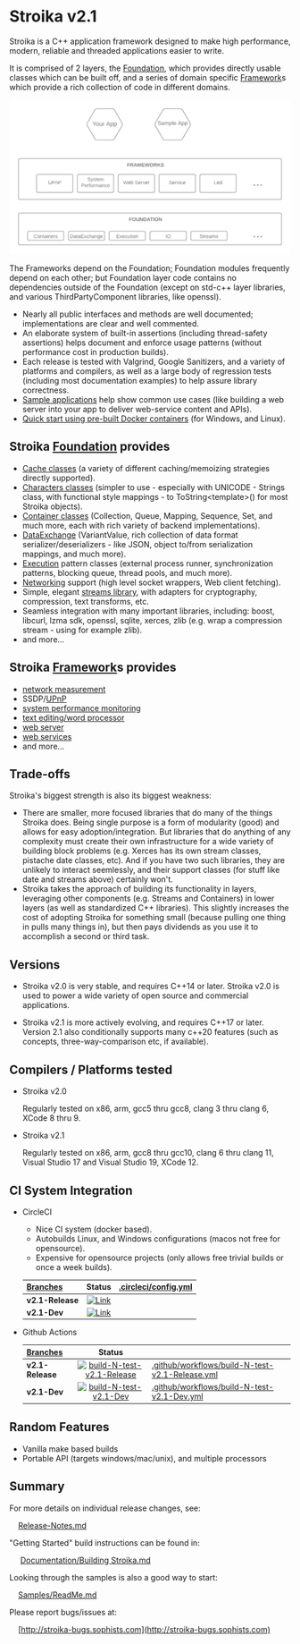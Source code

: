 ﻿# Stroika v2.1

Stroika is a C++ application framework designed to make high performance,
modern, reliable and threaded applications easier to write.

It is comprised of 2 layers, the [Foundation](Library/Sources/Stroika/Foundation/ReadMe.md), which provides directly usable classes which can be built off, and a series of domain specific [Framework](Library/Sources/Stroika/Frameworks/ReadMe.md)s which provide a rich collection of code in different domains.

![alt text](Documentation/Images/AppLayersBlockDiagram.png "Title")

The Frameworks depend on the Foundation; Foundation modules frequently depend on each other; but Foundation layer code contains no dependencies outside of the Foundation (except on std-c++ layer libraries, and various ThirdPartyComponent libraries, like openssl).

- Nearly all public interfaces and methods are well documented; implementations are clear and well commented.
- An elaborate system of built-in assertions (including thread-safety assertions) helps document and enforce usage patterns (without performance cost in production builds).
- Each release is tested with Valgrind, Google Sanitizers, and a variety of platforms and compilers, as well as a large body of regression tests (including most documentation examples) to help assure library correctness.
- [Sample applications](Samples/ReadMe.md) help show common use cases (like building a web server into your app to deliver web-service content and APIs).
- [Quick start using pre-built Docker containers](/Documentation/Building%20Stroika.md#build-with-docker) (for Windows, and Linux).

## Stroika [Foundation](Library/Sources/Stroika/Foundation/ReadMe.md) provides

- [Cache classes](Library/Sources/Stroika/Foundation/Cache/ReadMe.md) (a variety of different caching/memoizing strategies directly supported).
- [Characters classes](Library/Sources/Stroika/Foundation/Characters/ReadMe.md) (simpler to use - especially with UNICODE - Strings class, with functional style mappings - to ToString\<template\>() for most Stroika objects).
- [Container classes](Library/Sources/Stroika/Foundation/Containers/ReadMe.md) (Collection, Queue, Mapping, Sequence, Set, and much more, each with rich variety of backend implementations).
- [DataExchange](Library/Sources/Stroika/Foundation/DataExchange/ReadMe.md) (VariantValue, rich collection of data format serializer/deserializers - like JSON, object to/from serialization mappings, and much more).
- [Execution](Library/Sources/Stroika/Foundation/Execution/ReadMe.md) pattern classes (external process runner, synchronization patterns, blocking queue, thread pools, and much more).
- [Networking](Library/Sources/Stroika/Foundation/IO/Network/ReadMe.md) support (high level socket wrappers, Web client fetching).
- Simple, elegant [streams library](Library/Sources/Stroika/Foundation/Streams/ReadMe.md), with adapters for cryptography, compression, text transforms, etc.
- Seamless integration with many important libraries, including: boost, libcurl, lzma sdk, openssl, sqlite, xerces, zlib (e.g. wrap a compression stream - using for example zlib).
- and more...

## Stroika [Framework](Library/Sources/Stroika/Frameworks/ReadMe.md)s provides

- [network measurement](Library/Sources/Stroika/Frameworks/NetworkMonitor/ReadMe.md)
- SSDP/[UPnP](Library/Sources/Stroika/Frameworks/UPnP/ReadMe.md)
- [system performance monitoring](Library/Sources/Stroika/Frameworks/SystemPerformance/ReadMe.md)
- [text editing/word processor](Library/Sources/Stroika/Frameworks/Led/ReadMe.md)
- [web server](Library/Sources/Stroika/Frameworks/WebServer/ReadMe.md)
- [web services](Library/Sources/Stroika/Frameworks/WebService/ReadMe.md)
- and more...

## Trade-offs

Stroika's biggest strength is also its biggest weakness:

- There are smaller, more focused libraries that do many of the things Stroika does. Being single purpose is a form of modularity (good) and allows for easy adoption/integration. But libraries that do anything of any complexity must create their own infrastructure for a wide variety of building block problems (e.g. Xerces has its own stream classes, pistache date classes, etc). And if you have two such libraries, they are unlikely to interact seemlessly, and their support classes (for stuff like date and streams above) certainly won't.
- Stroika takes the approach of building its functionality in layers, leveraging other components (e.g. Streams and Containers) in lower layers (as well as standardized C++ libraries). This slightly increases the cost of adopting Stroika for something small (because pulling one thing in pulls many things in), but then pays dividends as you use it to accomplish a second or third task.

## Versions

- Stroika v2.0 is very stable, and requires C++14 or later. Stroika v2.0 is used to power a wide variety of open source and commercial applications.

- Stroika v2.1 is more actively evolving, and requires C++17 or later. Version 2.1 also conditionally supports many c++20 features (such as concepts, three-way-comparison etc, if available).

## Compilers / Platforms tested

- Stroika v2.0

  Regularly tested on x86, arm, gcc5 thru gcc8, clang 3 thru clang 6, XCode 8 thru 9.

- Stroika v2.1

  Regularly tested on x86, arm, gcc8 thru gcc10, clang 6 thru clang 11, Visual Studio 17 and Visual Studio 19, XCode 12.

## CI System Integration

- CircleCI

  - Nice CI system (docker based).
  - Autobuilds Linux, and Windows configurations (macos not free for opensource).
  - Expensive for opensource projects (only allows free trivial builds or once a week builds).

  | [Branches](https://app.circleci.com/pipelines/github/SophistSolutions/Stroika) |                                                                               Status                                                                               | [.circleci/config.yml](.circleci/config.yml) |
  | :----------------------------------------------------------------------------- | :----------------------------------------------------------------------------------------------------------------------------------------------------------------: | :------------------------------------------- |
  | **v2.1-Release**                                                               | [![Link](https://circleci.com/gh/SophistSolutions/Stroika/tree/v2.1-Release.svg?style=shield)](https://circleci.com/gh/SophistSolutions/Stroika/tree/v2.1-Release) |                                              |
  | **v2.1-Dev**                                                                   |     [![Link](https://circleci.com/gh/SophistSolutions/Stroika/tree/v2.1-Dev.svg?style=shield)](https://circleci.com/gh/SophistSolutions/Stroika/tree/v2.1-Dev)     |                                              |

- Github Actions

  | [Branches](https://github.com/SophistSolutions/Stroika) |                                                                                                                               Status                                                                                                                                |                                                                                                    |
  | :------------------------------------------------------ | :-----------------------------------------------------------------------------------------------------------------------------------------------------------------------------------------------------------------------------------------------------------------: | :------------------------------------------------------------------------------------------------- |
  | **v2.1-Release**                                        | [![build-N-test-v2.1-Release](https://github.com/SophistSolutions/Stroika/workflows/build-N-test-v2.1-Release/badge.svg?branch=v2.1-Release)](https://github.com/SophistSolutions/Stroika/actions?query=workflow%3Abuild-N-test-v2.1-Release+branch%3Av2.1-Release) | [.github/workflows/build-N-test-v2.1-Release.yml](.github/workflows/build-N-test-v2.1-Release.yml) |
  | **v2.1-Dev**                                            |           [![build-N-test-v2.1-Dev](https://github.com/SophistSolutions/Stroika/workflows/build-N-test-v2.1-Dev/badge.svg?branch=v2.1-Dev)](https://github.com/SophistSolutions/Stroika/actions?query=workflow%3Abuild-N-test-v2.1-Dev+branch%3Av2.1-Dev)           | [.github/workflows/build-N-test-v2.1-Dev.yml](.github/workflows/build-N-test-v2.1-Dev.yml)         |

## Random Features

- Vanilla make based builds
- Portable API (targets windows/mac/unix), and multiple processors

## Summary

For more details on individual release changes, see:

&nbsp;&nbsp;&nbsp;&nbsp;[Release-Notes.md](Release-Notes.md)

"Getting Started" build instructions can be found in:

&nbsp;&nbsp;&nbsp;&nbsp; [Documentation/Building Stroika.md](Documentation/Building%20Stroika.md)

Looking through the samples is also a good way to start:

&nbsp;&nbsp;&nbsp;&nbsp;[Samples/ReadMe.md](Samples/ReadMe.md)

Please report bugs/issues at:

&nbsp;&nbsp;&nbsp;&nbsp;[http://stroika-bugs.sophists.com](http://stroika-bugs.sophists.com)
